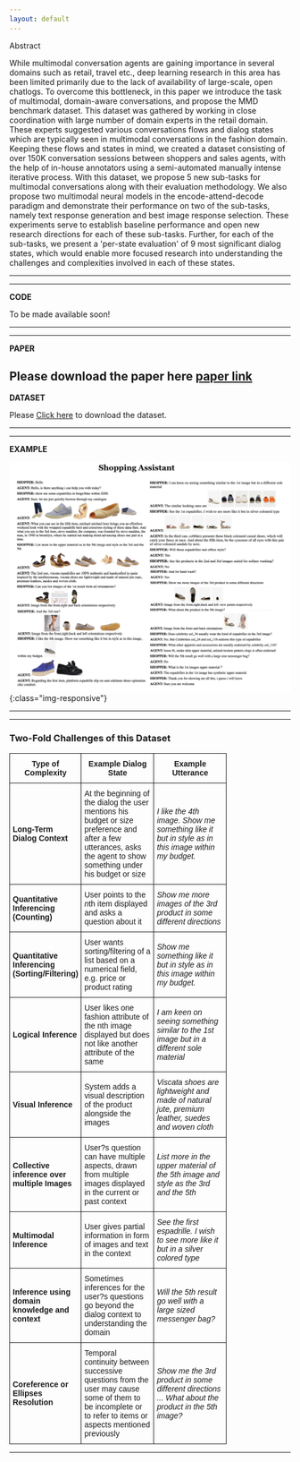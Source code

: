 ```yaml
---
layout: default
---
```



<div class="panel panel-default">
  <div class="panel-heading">Abstract</div>
<div class="panel-body">

 While multimodal conversation agents are gaining importance in several domains such as retail, travel etc., deep learning research in this area has been limited primarily due to the lack of availability of large-scale, open chatlogs. To overcome this bottleneck, in this paper we introduce the task of multimodal, domain-aware conversations, and propose the MMD benchmark dataset. This dataset was gathered by working in close coordination with large number of domain experts in the retail domain. These experts suggested various conversations flows and dialog states which are typically seen in multimodal conversations in the fashion domain. Keeping these flows and states in mind, we created a dataset consisting of over 150K conversation sessions between shoppers and sales agents, with the help of in-house annotators using a semi-automated manually intense iterative process. 
With this dataset, we propose 5 new sub-tasks for multimodal conversations along with their evaluation methodology. We also propose two multimodal neural models in the encode-attend-decode paradigm and demonstrate their performance on two of the sub-tasks, namely text response generation and best image response selection. These experiments serve to establish baseline performance and open new research directions for each of these sub-tasks. Further, for each of the sub-tasks, we present a 'per-state evaluation' of 9 most significant dialog states, which would enable more focused research into understanding the challenges and complexities involved in each of these states.
</div>
</div>

---
---
**CODE**
<div class='row section highlight'>
  <div class='col-xs-10 col-xs-offset-1'>
To be made available soon!
  </div>
</div>

---
---
**PAPER**

<!-- Put paper arxiv link here -->
Please download the paper here [paper link](paper.pdf)
---
**DATASET**

Please [Click here]({{site.baseurl}}/download/) to download the dataset.

---
---
**EXAMPLE**

<!-- Put  example here -->
![Example Dialog Session](images/dialogue_example.png){:class="img-responsive"}

---
---
### Two-Fold Challenges of this Dataset

<style type="text/css">
.tg  {border-collapse:collapse;border-spacing:0;}
.tg td{font-family:Arial, sans-serif;font-size:14px;padding:10px 5px;border-style:solid;border-width:1px;overflow:hidden;word-break:normal;}
.tg th{font-family:Arial, sans-serif;font-size:14px;font-weight:normal;padding:10px 5px;border-style:solid;border-width:1px;overflow:hidden;word-break:normal;}
.tg .tg-yw4l{vertical-align:top}
</style>
<table class="tg">
  <col width="80">
  <col width="130">
  <col width="130">
  <tr>
    <th class="tg-031e"><b>Type of Complexity</b></th>
    <th class="tg-031e"><b>Example Dialog State</b></th>
    <th class="tg-031e"><b>Example Utterance</b></th>
  </tr>
  <tr>
     <td class="tg-031e"><b>Long-Term Dialog Context</b></td>
     <td class="tg-031e">At the beginning of the dialog the user mentions his budget or size preference and after a few utterances, asks the agent to show something under his budget or size</td>
     <td class="tg-031e"><i>I like the 4th image. Show me something like it but in style as in this image within my budget.</i></td>
  </tr>  
  <tr> 
     <td class="tg-031e"><b>Quantitative Inferencing (Counting)</b></td>
     <td class="tg-031e">User points to the <i>n</i>th item displayed and asks a question about it</td>
     <td class="tg-031e"><i>Show me more images of the 3rd product in some different directions</i></td>
   </tr>
   <tr>  
     <td class="tg-031e"><b>Quantitative Inferencing (Sorting/Filtering)</b></td>
     <td class="tg-031e">User wants sorting/filtering of a list based on a numerical field, e.g. price or product rating</td>
     <td class="tg-031e"><i>Show me something like it but in style as in this image within my budget.</i></td>
   </tr>
   <tr>
       <td class="tg-031e"><b>Logical Inference</b></td>
       <td class="tg-031e">User likes one fashion attribute of the nth image displayed but does not like another attribute of the same</td>
       <td class="tg-031e"><i>I am keen on seeing something similar to the 1st image but in a different sole material</i></td>
   </tr>
   <tr>
   	<td class="tg-031e"><b>Visual Inference</b></td>
	<td class="tg-031e">System adds a visual description of the product alongside the images</td>
	<td class="tg-031e"><i>Viscata shoes are lightweight and made of natural jute, premium leather, suedes and woven cloth</i></td>
   </tr>
   <tr>
   	<td class="tg-031e"><b>Collective inference over multiple Images</b></td>
	<td class="tg-031e">User?s question can have multiple aspects, drawn from multiple images displayed in the current or past context</td>
	<td class="tg-031e"><i>List more in the upper material of the 5th image and style as the 3rd and the 5th</i></td>
  </tr>
  <tr>
  	<td class="tg-031e"><b>Multimodal Inference</b></td>
	<td class="tg-031e">User gives partial information in form of images and text in the context</td>
	<td class="tg-031e"><i>See the first espadrille. I wish to see more like it but in a silver colored type</i></td>
  </tr>
  <tr>	
	<td class="tg-031e"><b>Inference using domain knowledge and context</b></td>
	<td class="tg-031e">Sometimes inferences for the user?s questions go beyond the dialog context to understanding the domain</td>
	<td class="tg-031e"><i>Will the 5th result go well with a large sized messenger bag?</i></td>
  </tr>	
  <tr>
  	<td class="tg-031e"><b>Coreference or Ellipses Resolution</b></td>
	<td class="tg-031e">Temporal continuity between successive questions from the user may cause some of them to be incomplete or to refer to items or aspects mentioned previously</td>
	<td class="tg-031e"><i>Show me the 3rd product in some different directions ... What about the product in the 5th image?</i></td>
  </tr>
</table>  

---



